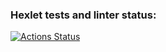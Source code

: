 ### Hexlet tests and linter status:
[![Actions Status](https://github.com/Dimon7091/java-project-71/actions/workflows/hexlet-check.yml/badge.svg)](https://github.com/Dimon7091/java-project-71/actions)